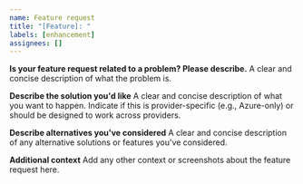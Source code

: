 ```yaml
---
name: Feature request
title: "[Feature]: "
labels: [enhancement]
assignees: []
---
```


**Is your feature request related to a problem? Please describe.**
A clear and concise description of what the problem is.

**Describe the solution you'd like**
A clear and concise description of what you want to happen. Indicate if this is provider-specific (e.g., Azure-only) or should be designed to work across providers.

**Describe alternatives you've considered**
A clear and concise description of any alternative solutions or features you've considered.

**Additional context**
Add any other context or screenshots about the feature request here.
